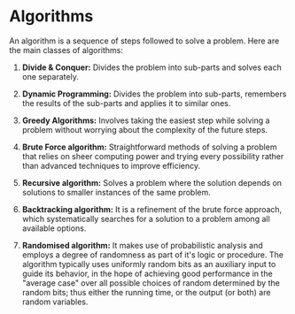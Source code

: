 # Algorithms

An algorithm is a sequence of steps followed to solve a problem.
Here are the main classes of algorithms:

1. **Divide & Conquer:** Divides the problem into sub-parts and solves each one separately.

2. **Dynamic Programming:** Divides the problem into sub-parts, remembers the results of the sub-parts and applies it to similar ones.

3. **Greedy Algorithms:** Involves taking the easiest step while solving a problem without worrying about the complexity of the future steps. 
   
4. ****Brute** Force algorithm:** Straightforward methods of solving a problem that relies on sheer computing power and trying every possibility rather than advanced techniques to improve efficiency. 

5. **Recursive algorithm:** Solves a problem where the solution depends on solutions to smaller instances of the same problem. 

6. **Backtracking algorithm:** It is a refinement of the brute force approach, which systematically searches for a solution to a problem among all available options. 

7. **Randomised algorithm:** It makes use of probabilistic analysis and employs a degree of randomness as part of it's logic or procedure. The algorithm typically uses uniformly random bits as an auxiliary input to guide its behavior, in the hope of achieving good performance in the "average case" over all possible choices of random determined by the random bits; thus either the running time, or the output (or both) are random variables. 
